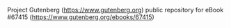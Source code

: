 Project Gutenberg (https://www.gutenberg.org) public repository for
eBook #67415 (https://www.gutenberg.org/ebooks/67415)

